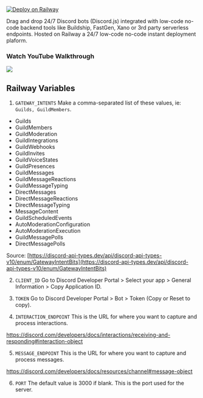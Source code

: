 [![Deploy on Railway](https://railway.app/button.svg)](https://railway.app/template/xyquaG?referralCode=RDF68R)

Drag and drop 24/7 Discord bots (Discord.js) integrated with low-code no-code backend tools like Buildship, FastGen, Xano or 3rd party serverless endpoints. Hosted on Railway a 24/7 low-code no-code instant deployment plaform.

### Watch YouTube Walkthrough

[![](https://img.youtube.com/vi/tBTvenDmkdw/0.jpg)](https://youtu.be/tBTvenDmkdw?si=Ztot8vaZdPb4LzyO "How to Make a Drag & Drop 24/7 Discord Bot (Railway, Buildship)")

## Railway Variables

1. `GATEWAY_INTENTS`
Make a comma-separated list of these values, ie: `Guilds, GuildMembers`.

- Guilds
- GuildMembers
- GuildModeration
- GuildIntegrations
- GuildWebhooks
- GuildInvites
- GuildVoiceStates
- GuildPresences
- GuildMessages
- GuildMessageReactions
- GuildMessageTyping
- DirectMessages
- DirectMessageReactions
- DirectMessageTyping
- MessageContent
- GuildScheduledEvents
- AutoModerationConfiguration
- AutoModerationExecution
- GuildMessagePolls
- DirectMessagePolls

Source: [https://discord-api-types.dev/api/discord-api-types-v10/enum/GatewayIntentBits](https://discord-api-types.dev/api/discord-api-types-v10/enum/GatewayIntentBits)

2. `CLIENT_ID`
Go to Discord Developer Portal > Select your app > General Information > Copy Application ID.

3. `TOKEN`
Go to Discord Developer Portal > Bot > Token (Copy or Reset to copy).

4. `INTERACTION_ENDPOINT`
This is the URL for where you want to capture and process interactions.

[https://discord.com/developers/docs/interactions/receiving-and-responding#interaction-object
](https://discord.com/developers/docs/interactions/receiving-and-responding#interaction-object)   

5. `MESSAGE_ENDPOINT`
This is the URL for where you want to capture and process messages.

[https://discord.com/developers/docs/resources/channel#message-object
](https://discord.com/developers/docs/resources/channel#message-object
)

6. `PORT`
The default value is 3000 if blank. This is the port used for the server.
